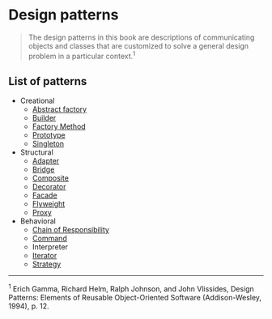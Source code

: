 # Design patterns

> The design patterns in this book are descriptions of communicating objects and classes that are customized to solve a general design problem in a particular context.<sup>1</sup>

## List of patterns

* Creational
  * [Abstract factory](abstract%20factory.md)
  * [Builder](builder.md)
  * [Factory Method](factory%20method.md)
  * [Prototype](prototype.md)
  * [Singleton](singleton.md)
* Structural
  * [Adapter](adapter.md)
  * [Bridge](bridge.md)
  * [Composite](composite.md)
  * [Decorator](decorator.md)
  * [Facade](facade.md)
  * [Flyweight](flyweight.md)
  * [Proxy](proxy.md)
* Behavioral
  * [Chain of Responsibility](chain%20of%20responsibility.md)
  * [Command](command.md)
  * Interpreter
  * [Iterator](iterator.md)
  * [Strategy](strategy.md)

<hr>

<sup>1</sup> Erich Gamma, Richard Helm, Ralph Johnson, and John Vlissides, Design Patterns: Elements of Reusable Object-Oriented Software (Addison-Wesley, 1994), p. 12.
